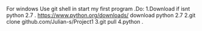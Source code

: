 For windows
Use git shell in start my first program .Do:
1.Download if isnt python 2.7 . https://www.python.org/downloads/ download python 2.7
2.git clone github.com/Julian-s/Project1
3.git pull 
4.python .

